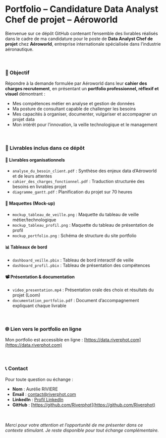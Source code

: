 # Portfolio – Candidature Data Analyst Chef de projet – Aéroworld

Bienvenue sur ce dépôt GitHub contenant l’ensemble des livrables réalisés dans le cadre de ma candidature pour le poste de **Data Analyst Chef de projet** chez **Aéroworld**, entreprise internationale spécialisée dans l’industrie aéronautique.
<br/><br/><br/>


### 🎯 Objectif

Répondre à la demande formulée par Aéroworld dans leur **cahier des charges recrutement**, en présentant un **portfolio professionnel, réflexif et visuel** démontrant :

- Mes compétences métier en analyse et gestion de données
- Ma posture de consultant capable de challenger les besoins
- Mes capacités à organiser, documenter, vulgariser et accompagner un projet data
- Mon intérêt pour l’innovation, la veille technologique et le management
<br/><br/><br/>


### 🧩 Livrables inclus dans ce dépôt

#### 📌 Livrables organisationnels
- `analyse_du_besoin_client.pdf` : Synthèse des enjeux data d’Aéroworld et de leurs attentes
- `cahier_des_charges_fonctionnel.pdf` : Traduction structurée des besoins en livrables projet
- `diagramme_gantt.pdf` : Planification du projet sur 70 heures

#### 🧠 Maquettes (Mock-up)
- `mockup_tableau_de_veille.png` : Maquette du tableau de veille métier/technologique
- `mockup_tableau_profil.png` : Maquette du tableau de présentation de profil
- `mockup_portfolio.png` : Schéma de structure du site portfolio

#### 📊 Tableaux de bord
- `dashboard_veille.pbix` : Tableau de bord interactif de veille
- `dashboard_profil.pbix` : Tableau de présentation des compétences

#### 📽️ Présentation & documentation
- `video_presentation.mp4` : Présentation orale des choix et résultats du projet (Loom)
- `documentation_portfolio.pdf` : Document d’accompagnement expliquant chaque livrable
<br/><br/><br/>


### 🌐 Lien vers le portfolio en ligne

Mon portfolio est accessible en ligne : [https://data.riverphot.com](https://data.riverphot.com)
<br/><br/><br/>


### 📞 Contact

Pour toute question ou échange :

- **Nom** : Aurélie RIVIERE
- **Email** : contact@riverphot.com
- **LinkedIn** : [Profil LinkedIn](https://www.linkedin.com/in/aurelie-riviere/)
- **GitHub** : [https://github.com/Riverphot](https://github.com/Riverphot)
<br/><br/><br/>


<em>Merci pour votre attention et l’opportunité de me présenter dans ce contexte stimulant. Je reste disponible pour tout échange complémentaire.</em>
